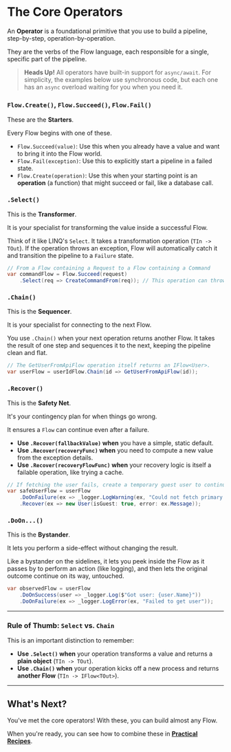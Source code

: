 # The Core Operators

An **Operator** is a foundational primitive that you use to build a pipeline, step-by-step, operation-by-operation.

They are the verbs of the Flow language, each responsible for a single, specific part of the pipeline.

> **Heads Up!** All operators have built-in support for `async/await`. For simplicity, the examples below use synchronous code, but each one has an `async` overload waiting for you when you need it.

### `Flow.Create()`, `Flow.Succeed()`, `Flow.Fail()`

These are the **Starters**. 

Every Flow begins with one of these.

*   `Flow.Succeed(value)`: Use this when you already have a value and want to bring it into the Flow world.
*   `Flow.Fail(exception)`: Use this to explicitly start a pipeline in a failed state.
*   `Flow.Create(operation)`: Use this when your starting point is an **operation** (a function) that might succeed or fail, like a database call.

### `.Select()`

This is the **Transformer**. 

It is your specialist for transforming the value inside a successful Flow.

Think of it like LINQ's `Select`. It takes a transformation operation (`TIn -> TOut`). If the operation throws an exception, Flow will automatically catch it and transition the pipeline to a `Failure` state.

```csharp
// From a Flow containing a Request to a Flow containing a Command
var commandFlow = Flow.Succeed(request)
    .Select(req => CreateCommandFrom(req)); // This operation can throw
```

### `.Chain()`

This is the **Sequencer**.

It is your specialist for connecting to the next Flow.

You use `.Chain()` when your next operation returns another Flow. It takes the result of one step and sequences it to the next, keeping the pipeline clean and flat.

```csharp
// The GetUserFromApiFlow operation itself returns an IFlow<User>.
var userFlow = userIdFlow.Chain(id => GetUserFromApiFlow(id));
```

### `.Recover()`

This is the **Safety Net**.

It's your contingency plan for when things go wrong.

It ensures a `Flow` can continue even after a failure.

*   **Use `.Recover(fallbackValue)` when** you have a simple, static default.
*   **Use `.Recover(recoveryFunc)` when** you need to compute a new value from the exception details.
*   **Use `.Recover(recoveryFlowFunc)` when** your recovery logic is itself a failable operation, like trying a cache.

```csharp
// If fetching the user fails, create a temporary guest user to continue the flow.
var safeUserFlow = userFlow
    .DoOnFailure(ex => _logger.LogWarning(ex, "Could not fetch primary user."))
    .Recover(ex => new User(isGuest: true, error: ex.Message));
```

### `.DoOn...()`

This is the **Bystander**.

It lets you perform a side-effect without changing the result.

Like a bystander on the sidelines, it lets you peek inside the Flow as it passes by to perform an action (like logging), and then lets the original outcome continue on its way, untouched.

```csharp
var observedFlow = userFlow
    .DoOnSuccess(user => _logger.Log($"Got user: {user.Name}"))
    .DoOnFailure(ex => _logger.LogError(ex, "Failed to get user"));
```

---

### Rule of Thumb: `Select` vs. `Chain`

This is an important distinction to remember:

*   **Use `.Select()` when** your operation transforms a value and returns a **plain object** (`TIn -> TOut`).
*   **Use `.Chain()` when** your operation kicks off a new process and returns **another Flow** (`TIn -> IFlow<TOut>`).

---

## What's Next?

You've met the core operators! With these, you can build almost any Flow.

When you're ready, you can see how to combine these in **[Practical Recipes](./PracticalRecipes.md)**.
